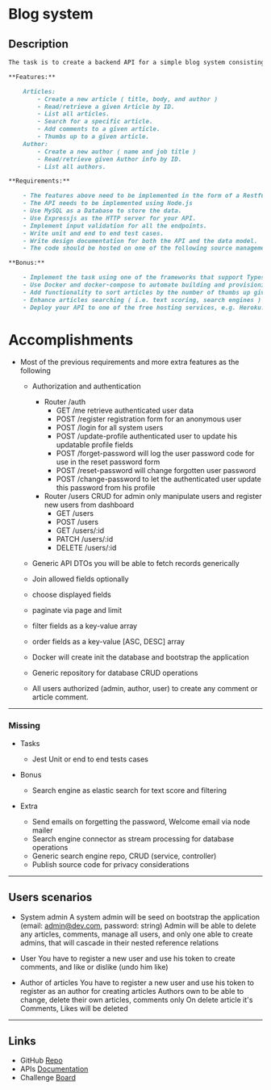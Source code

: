 # Blog system

## Description

```markdown
The task is to create a backend API for a simple blog system consisting of Articles, Users and Comments.

**Features:**

    Articles:
        - Create a new article ( title, body, and author )
        - Read/retrieve a given Article by ID.
        - List all articles.
        - Search for a specific article.
        - Add comments to a given article.
        - Thumbs up to a given article.
    Author:
        - Create a new author ( name and job title )
        - Read/retrieve given Author info by ID.
        - List all authors.

**Requirements:**

    - The features above need to be implemented in the form of a Restful API.
    - The API needs to be implemented using Node.js
    - Use MySQL as a Database to store the data.
    - Use Expressjs as the HTTP server for your API.
    - Implement input validation for all the endpoints.
    - Write unit and end to end test cases.
    - Write design documentation for both the API and the data model.
    - The code should be hosted on one of the following source management systems ( Github, Gitlab )

**Bonus:**

    - Implement the task using one of the frameworks that support Typescript, e.g. NestJs ( https://nestjs.com/ )
    - Use Docker and docker-compose to automate building and provisioning of the API and the database.
    - Add functionality to sort articles by the number of thumbs up given.
    - Enhance articles searching ( i.e. text scoring, search engines )
    - Deploy your API to one of the free hosting services, e.g. Heroku.
```

# Accomplishments

- Most of the previous requirements and more extra features as the following

  - Authorization and authentication

    - Router /auth
      - GET /me retrieve authenticated user data
      - POST /register registration form for an anonymous user
      - POST /login for all system users
      - POST /update-profile authenticated user to update his updatable profile fields
      - POST /forget-password will log the user password code for use in the reset password form
      - POST /reset-password will change forgotten user password
      - POST /change-password to let the authenticated user update this password from his profile
    - Router /users CRUD for admin only manipulate users and register new users from dashboard
      - GET /users
      - POST /users
      - GET /users/:id
      - PATCH /users/:id
      - DELETE /users/:id

  - Generic API DTOs you will be able to fetch records generically

  - Join allowed fields optionally
  - choose displayed fields
  - paginate via page and limit
  - filter fields as a key-value array
  - order fields as a key-value [ASC, DESC] array

  - Docker will create init the database and bootstrap the application
  - Generic repository for database CRUD operations
  - All users authorized (admin, author, user) to create any comment or article comment.

---

### Missing

- Tasks

  - Jest Unit or end to end tests cases

- Bonus

  - Search engine as elastic search for text score and filtering

- Extra

  - Send emails on forgetting the password, Welcome email via node mailer
  - Search engine connector as stream processing for database operations
  - Generic search engine repo, CRUD (service, controller)
  - Publish source code for privacy considerations

---

## Users scenarios

- System admin
  A system admin will be seed on bootstrap the application (email: admin@dev.com, password: string)
  Admin will be able to delete any articles, comments, manage all users, and only one able to create admins, that will cascade in their nested reference relations

- User
  You have to register a new user and use his token to create comments, and like or dislike (undo him like)

- Author of articles
  You have to register a new user and use his token to register as an author for creating articles
  Authors own to be able to change, delete their own articles, comments only
  On delete article it's Comments, Likes will be deleted

---

## Links

- GitHub [Repo](https://github.com/Hisham-TK/node-nest-trufla)
- APIs [Documentation](http://hisham.work:3001/docs)
- Challenge [Board](https://trello.com/c/Z5R7nAsT)
